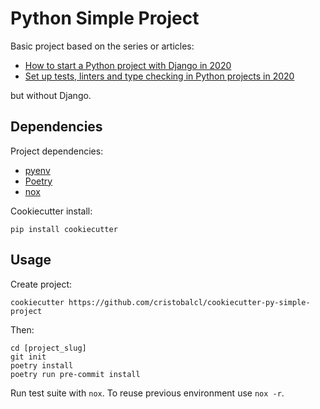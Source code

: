 Python Simple Project
=====================

Basic project based on the series or articles:

* [How to start a Python project with Django in 2020](https://medium.com/@cristobalcl/how-to-start-a-python-project-with-django-in-2020-803122721b23?sk=f8989aec603e1e8d40ffc3d3dd7e4b50)
* [Set up tests, linters and type checking in Python projects in 2020](https://medium.com/@cristobalcl/set-up-tests-linters-and-type-checking-in-python-projects-in-2020-9cc1b1e2750d)

but without Django.

Dependencies
------------

Project dependencies:

* [pyenv](https://github.com/pyenv/pyenv#installation)
* [Poetry](https://python-poetry.org/docs/#installation)
* [nox](https://nox.thea.codes)

Cookiecutter install:

```
pip install cookiecutter
```

Usage
-----

Create project:

```
cookiecutter https://github.com/cristobalcl/cookiecutter-py-simple-project
```

Then:

```
cd [project_slug]
git init
poetry install
poetry run pre-commit install
```

Run test suite with `nox`. To reuse previous environment use `nox -r`.

